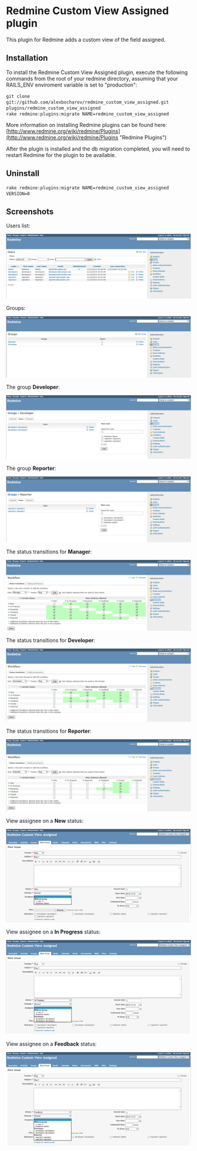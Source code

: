 # Redmine Custom View Assigned plugin

This plugin for Redmine adds a custom view of the field assigned.

## Installation

To install the Redmine Custom View Assigned plugin, execute the following commands from the root of your redmine directory, assuming that your RAILS_ENV enviroment variable is set to "production":

    git clone git://github.com/alexbocharov/redmine_custom_view_assigned.git plugins/redmine_custom_view_assigned
    rake redmine:plugins:migrate NAME=redmine_custom_view_assigned

More information on installing Redmine plugins can be found here: [http://www.redmine.org/wiki/redmine/Plugins](http://www.redmine.org/wiki/redmine/Plugins "Redmine Plugins")

After the plugin is installed and the db migration completed, you will
need to restart Redmine for the plugin to be available.

## Uninstall

    rake redmine:plugins:migrate NAME=redmine_custom_view_assigned VERSION=0

## Screenshots

Users list:

<img src="/assets/images/screenshots/users.png" alt="Users" />

Groups:

<img src="/assets/images/screenshots/groups.png" alt="Groups" />

The group **Developer**:

<img src="/assets/images/screenshots/developer.png" alt="Developer" />

The group **Reporter**:

<img src="/assets/images/screenshots/reporter.png" alt="Reporter" />

The status transitions for **Manager**:

<img src="/assets/images/screenshots/manager_workflow.png" alt="Manager Workflow" />

The status transitions for **Developer**:

<img src="/assets/images/screenshots/developer_workflow.png" alt="Developer Workflow" />

The status transitions for **Reporter**:

<img src="/assets/images/screenshots/reporter_workflow.png" alt="Reporter Workflow" />

View assignee on a **New** status:

<img src="/assets/images/screenshots/assignee_status_new.png" alt="Assignee status New" />

View assignee on a **In Progress** status:

<img src="/assets/images/screenshots/assignee_status_in_progress.png" alt="Assignee status In Progress" />

View assignee on a **Feedback** status:

<img src="/assets/images/screenshots/assignee_status_feedback.png" alt="Assignee status Feedback" />